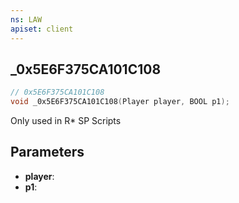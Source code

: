 ```yaml
---
ns: LAW
apiset: client
---
```

## _0x5E6F375CA101C108

```c
// 0x5E6F375CA101C108
void _0x5E6F375CA101C108(Player player, BOOL p1);
```

Only used in R* SP Scripts

## Parameters
* **player**:
* **p1**: